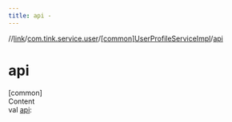 ```yaml
---
title: api -
---
```

//[link](../../index.md)/[com.tink.service.user](../index.md)/[[common]UserProfileServiceImpl](index.md)/[api](api.md)



# api  
[common]  
Content  
val [api](api.md): <ERROR CLASS>  



